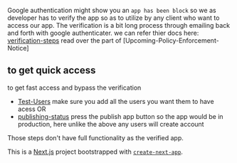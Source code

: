 Google authentication might show you an `app has been block` so we as developer has to verify the app so as to utilize by any client who want to access our app. The verification is a bit long process through emailing back and forth with google authenticater. we can refer thier docs here: [verification-steps](https://support.google.com/cloud/answer/7454865#security-checkup) read over the part of [Upcoming-Policy-Enforcement-Notice]

## to get quick access

to get fast access and bypass the verification

- [Test-Users](https://console.cloud.google.com/apis/credentials/consent?project=lama-resturant) make sure you add all the users you want them to have acess OR
- [publishing-status](https://console.cloud.google.com/apis/credentials/consent?project=lama-resturant) press the publish app button so the app would be in production, here unlike the above any users will create account

Those steps don't have full functionality as the verified app.

This is a [Next.js](https://nextjs.org/) project bootstrapped with [`create-next-app`](https://github.com/vercel/next.js/tree/canary/packages/create-next-app).

<!-- ## Getting Started

First, run the development server:

```bash
npm run dev
# or
yarn dev
# or
pnpm dev
# or
bun dev
```

Open [http://localhost:3000](http://localhost:3000) with your browser to see the result.

You can start editing the page by modifying `app/page.tsx`. The page auto-updates as you edit the file.

This project uses [`next/font`](https://nextjs.org/docs/basic-features/font-optimization) to automatically optimize and load Inter, a custom Google Font.

## Learn More

To learn more about Next.js, take a look at the following resources:

- [Next.js Documentation](https://nextjs.org/docs) - learn about Next.js features and API.
- [Learn Next.js](https://nextjs.org/learn) - an interactive Next.js tutorial.

You can check out [the Next.js GitHub repository](https://github.com/vercel/next.js/) - your feedback and contributions are welcome!

## Deploy on Vercel

The easiest way to deploy your Next.js app is to use the [Vercel Platform](https://vercel.com/new?utm_medium=default-template&filter=next.js&utm_source=create-next-app&utm_campaign=create-next-app-readme) from the creators of Next.js.

Check out our [Next.js deployment documentation](https://nextjs.org/docs/deployment) for more details. -->
